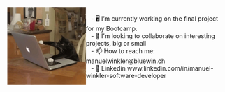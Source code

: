 

<img src="https://github.com/SwissCheese15/SwissCheese15/blob/main/208746.gif" align="left" width="180" height="180" margin-right="20"/>
<br>&nbsp;&nbsp;
- 🖥️ I’m currently working on the final project for my Bootcamp. <br>&nbsp;&nbsp;
- 💞️ I’m looking to collaborate on interesting projects, big or small<br>&nbsp;&nbsp;
- 📫 How to reach me: manuelwinkler@bluewin.ch <br> &nbsp;&nbsp;
- 🏢 Linkedin www.linkedin.com/in/manuel-winkler-software-developer

